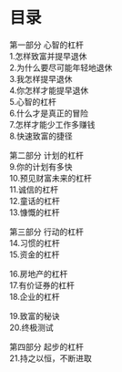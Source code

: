 # 目录
第一部分 心智的杠杆   
1.怎样致富并提早退休    
2.为什么要尽可能年轻地退休    
3.我怎样提早退休     
4.你怎样才能提早退休     
5.心智的杠杆    
6.什么才是真正的冒险     
7.怎样才能少工作多赚钱    
8.快速致富的捷径    

第二部分 计划的杠杆  
9.你的计划有多快     
10.预见财富未来的杠杆    
11.诚信的杠杆     
12.童话的杠杆     
13.慷慨的杠杆     

第三部分 行动的杠杆  
14.习惯的杠杆     
15.资金的杠杆    

16.房地产的杠杆     
17.有价证券的杠杆    
18.企业的杠杆   

19.致富的秘诀   
20.终极测试   

第四部分 起步的杠杆  
21.持之以恒，不断进取
